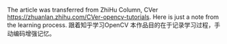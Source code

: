 The article was transferred from ZhiHu Column, 
CVer https://zhuanlan.zhihu.com/CVer-opencv-tutorials.
Here is just a note from the learning process.
跟着知乎学习OpenCV
本作品目的在于记录学习过程，手动编码增强记忆。